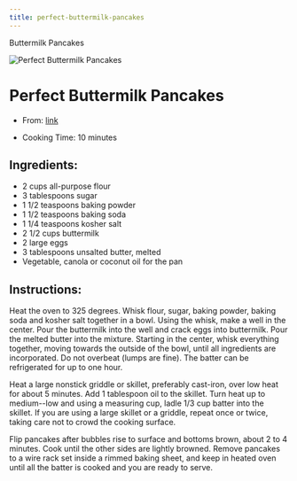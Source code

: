 ```yaml
---
title: perfect-buttermilk-pancakes
---
```


Buttermilk Pancakes

![Perfect Buttermilk
Pancakes](https://static01.nyt.com/images/2016/06/15/dining/15PANCAKEGUIDE3-WEB/15PANCAKEGUIDE3-WEB-mediumThreeByTwo440.jpg)

# Perfect Buttermilk Pancakes

- From:
  [link](https://cooking.nytimes.com/recipes/1018180-perfect-buttermilk-pancakes?action=click&module=Global%20Search%20Recipe%20Card&pgType=search&rank=17.md)

- Cooking Time: 10 minutes

## Ingredients:

- 2 cups all-purpose flour
- 3 tablespoons sugar
- 1 1/2 teaspoons baking powder
- 1 1/2 teaspoons baking soda
- 1 1/4 teaspoons kosher salt
- 2 1/2 cups buttermilk
- 2 large eggs
- 3 tablespoons unsalted butter, melted
- Vegetable, canola or coconut oil for the pan

## Instructions:

Heat the oven to 325 degrees. Whisk flour, sugar, baking powder, baking
soda and kosher salt together in a bowl. Using the whisk, make a well in
the center. Pour the buttermilk into the well and crack eggs into
buttermilk. Pour the melted butter into the mixture. Starting in the
center, whisk everything together, moving towards the outside of the
bowl, until all ingredients are incorporated. Do not overbeat (lumps are
fine). The batter can be refrigerated for up to one hour.

Heat a large nonstick griddle or skillet, preferably cast-iron, over low
heat for about 5 minutes. Add 1 tablespoon oil to the skillet. Turn heat
up to medium--low and using a measuring cup, ladle 1/3 cup batter into
the skillet. If you are using a large skillet or a griddle, repeat once
or twice, taking care not to crowd the cooking surface.

Flip pancakes after bubbles rise to surface and bottoms brown, about 2
to 4 minutes. Cook until the other sides are lightly browned. Remove
pancakes to a wire rack set inside a rimmed baking sheet, and keep in
heated oven until all the batter is cooked and you are ready to serve.
